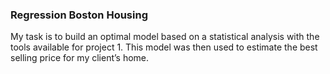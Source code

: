 ### Regression Boston Housing 

My task is to build an optimal model based on a statistical analysis with the tools available for project 1. This model was then used to estimate the best selling price for my client’s home.
